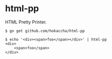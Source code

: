 # html-pp

HTML Pretty Printer.

```
$ go get github.com/hokaccha/html-pp
```

```
$ echo '<div><span>foo</span></div>' | html-pp
<div>
    <span>foo</span>
</div>
```
